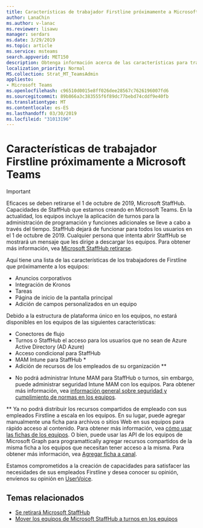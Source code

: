 ```yaml
---
title: Características de trabajador Firstline próximamente a Microsoft Teams
author: LanaChin
ms.author: v-lanac
ms.reviewer: lisawu
manager: serdars
ms.date: 3/29/2019
ms.topic: article
ms.service: msteams
search.appverid: MET150
description: Obtenga información acerca de las características para trabajadores de Firstline que próximamente a Microsoft Teams.
localization_priority: Normal
MS.collection: Strat_MT_TeamsAdmin
appliesto:
- Microsoft Teams
ms.openlocfilehash: c96510d0015e8ff026dee28567c7626196007fd6
ms.sourcegitcommit: 89b866a3c383555f6f89dc77bebd74cddf9e40fb
ms.translationtype: MT
ms.contentlocale: es-ES
ms.lasthandoff: 03/30/2019
ms.locfileid: "31013196"
---
```

# <a name="firstline-worker-features-coming-soon-to-microsoft-teams"></a>Características de trabajador Firstline próximamente a Microsoft Teams

> [!IMPORTANT]
> Eficaces se deben retirarse el 1 de octubre de 2019, Microsoft StaffHub. Capacidades de StaffHub que estamos creando en Microsoft Teams. En la actualidad, los equipos incluye la aplicación de turnos para la administración de programación y funciones adicionales se lleve a cabo a través del tiempo. StaffHub dejará de funcionar para todos los usuarios en el 1 de octubre de 2019. Cualquier persona que intenta abrir StaffHub se mostrará un mensaje que les dirige a descargar los equipos. Para obtener más información, vea [Microsoft StaffHub retirarse](microsoft-staffhub-to-be-retired.md).

Aquí tiene una lista de las características de los trabajadores de Firstline que próximamente a los equipos:

- Anuncios corporativos
- Integración de Kronos
- Tareas
- Página de inicio de la pantalla principal
- Adición de campos personalizados en un equipo

Debido a la estructura de plataforma único en los equipos, no estará disponibles en los equipos de las siguientes características:

- Conectores de flujo
- Turnos o StaffHub el acceso para los usuarios que no sean de Azure Active Directory (AD Azure)
- Acceso condicional para StaffHub
- MAM Intune para StaffHub *
- Adición de recursos de los empleados de su organización **

* No podrá administrar Intune MAM para StaffHub o turnos, sin embargo, puede administrar seguridad Intune MAM con los equipos. Para obtener más información, vea [información general sobre seguridad y cumplimiento de normas en los equipos](../../security-compliance-overview.md).

** Ya no podrá distribuir los recursos compartidos de empleado con sus empleados Firstline a escala en los equipos. En su lugar, puede agregar manualmente una ficha para archivos o sitios Web en sus equipos para rápido acceso al contenido. Para obtener más información, vea [cómo usar las fichas de los equipos](https://office365adoption.com/microsoft-teams-tabs/). O bien, puede usar las API de los equipos de Microsoft Graph para programattically agregar recursos compartidos de la misma ficha a los equipos que necesitan tener acceso a la misma. Para obtener más información, vea [Agregar ficha a canal](https://docs.microsoft.com/graph/api/teamstab-add?view=graph-rest-1.0).

Estamos comprometidos a la creación de capacidades para satisfacer las necesidades de sus empleados Firstline y desea conocer su opinión, envíenos su opinión en [UserVoice](https://microsoftteams.uservoice.com/forums/555103-public-preview/category/182881-developer-platform).

## <a name="related-topics"></a>Temas relacionados

- [Se retirará Microsoft StaffHub](microsoft-staffhub-to-be-retired.md)
- [Mover los equipos de Microsoft StaffHub a turnos en los equipos](move-staffhub-teams-to-shifts-in-teams.md)